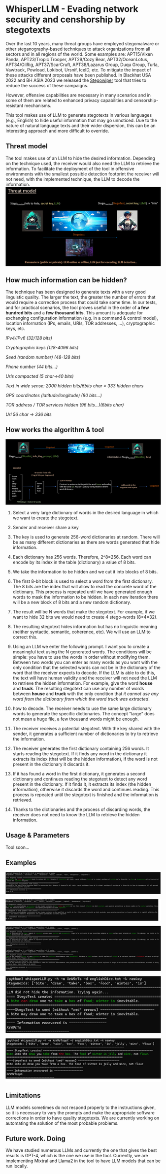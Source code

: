 # WhisperLLM - Evading network security and censhorship by stegotexts

Over the last 10 years, many threat groups have employed stegomalware or other steganography-based techniques to attack organizations from all sectors and in all regions of the world. Some examples are: APT15/Vixen Panda, APT23/Tropic Trooper, APT29/Cozy Bear, APT32/OceanLotus, APT34/OilRig, APT37/ScarCruft, APT38/Lazarus Group, Duqu Group, Turla, Vawtrack, Powload, Lokibot, Ursnif, IceID, etc. To mitigate the impact of these attacks different proposals have been published. In Blackhat USA 2022 and BH ASIA 2023 we released the [Stegowiper](https://github.com/mindcrypt/stegowiper) tool that tries to reduce the success of these campaigns.

However, offensive capabilities are necessary in many scenarios and in some of them are related to enhanced privacy capabilities and censorship-resistant mechanisms.

This tool makes use of LLM to generate stegotexts in various languages (e.g., English) to hide useful information that may go unnoticed. Due to the nature of natural language texts and their wider dispersion, this can be an interesting approach and more difficult to override.

## Threat model

The tool makes use of an LLM to hide the desired information. Depending on the technique used, the receiver would also need the LLM to retrieve the information. To facilitate the deployment of the tool in offensive environments with the smallest possible detection footprint the receiver will not need, with the implemented technique, the LLM to decode the information.
![Screenshot](images/image1.png)

## How much information can be hidden?

The technique has been designed to generate texts with a very good linguistic quality. The larger the text, the greater the number of errors that would require a correction process that could take some time. In our tests, and for practical scenarios, the tool proves useful in the order of __a few hundred bits__ and a __few thousand bits__. This amount is adequate for exchanging configuration information (e.g. in a command & control model), location information (IPs, emails, URIs, TOR addresses, ...), cryptographic keys, etc.

_IPv4/IPv6 (32/128 bits)_

_Cryptographic keys (128-4096 bits)_

_Seed (random number) (48-128 bits)_

_Phone number (44 bits...)_

_Urls compacted (5 char->40 bits)_

_Text in wide sense: 2000 hidden bits/6bits char = 333 hidden chars_

_GPS coordinates (latitude/longitude) (80 bits...)_

_TOR address / TOR services hidden (96 bits...)(6bits char)_

_Url 56 char -> 336 bits_

## How works the algorithm & tool

![Screenshot](images/image2.png)

1. Select a very large dictionary of words in the desired language in which we want to create the stegotext.

2. Sender and receiver share a key

3. The key is used to generate 256-word dictionaries at random. There will be as many different dictionaries as there are words generated that hide information.

4. Each dictionary has 256 words. Therefore, 2^8=256. Each word can encode by its index in the table (dictionary) a value of 8 bits.

5. We take the information to be hidden and we cut it into blocks of 8 bits.

6. The first 8-bit block is used to select a word from the first dictionary. The 8 bits are the index that will allow to read the concrete word of the dictionary. This process is repeated until we have generated enough words to mask the information to be hidden. In each new iteration there will be a new block of 8 bits and a new random dictionary.

7. The result will be N words that make the stegotext. For example, if we want to hide 32 bits we would need to create 4 stego-words (8*4=32).

8. The resulting stegotext hides information but has no linguistic meaning (neither syntactic, semantic, coherence, etc). We will use an LLM to correct this.

9. Using an LLM we enter the following prompt. I want you to create a meaningful text using the N generated words. The conditions will be simple: you have to use the words in order without modifying them. Between two words you can enter as many words as you want with the only condition that the selected words can not be in the dictionary of the word that the receiver expects to decode. If the LLM is able to do this, the text will have human validity and the receiver will not need the LLM to retrieve the hidden information. For example, give the word __house__ and __truck__. The resulting stegotext can use any number of words between __house__ and __truck__ with the only condition that _it cannot use any word from the dictionary from which the word truck was extracted_.

10. how to decode. The receiver needs to use the same large dictionary words to generate the specific dictionaries. The concept "large" does not mean a huge file, a few thousand words might be enough.

11. The receiver receives a potential stegotext. With the key shared with the sender, it generates a sufficient number of dictionaries to try to retrieve the information.

12. The receiver generates the first dictionary containing 256 words. It starts reading the stegotext. If it finds any word in the dictionary it extracts its index (that will be the hidden information), if the word is not present in the dictionary it discards it.

13. If it has found a word in the first dictionary, it generates a second dictionary and continues reading the stegotext to detect any word present in the dictionary. If it finds it, it extracts its index (the hidden information), otherwise it discards the word and continues reading. This process is repeated until the stegotext is finished and the information is retrieved.

14. Thanks to the dictionaries and the process of discarding words, the receiver does not need to know the LLM to retrieve the hidden information.


## Usage & Parameters

Tool soon...

## Examples

![Screenshot](images/example1.png)

![Screenshot](images/example2.png)

![Screenshot](images/example3.png)

![Screenshot](images/example4.png)

![Screenshot](images/example5.png)

## Limitations

LLM models sometimes do not respond properly to the instructions given, so it is necessary to vary the prompts and make the appropriate software corrections in order to have quality stegotexts. We are currently working on automating the solution of the most probable problems.

## Future work. Doing

We have studied numerous LLMs and currently the one that gives the best results is GPT-4, which is the one we use in the tool. Currently, we are implementing Mixtral and Llama2 in the tool to have LLM models that can be run locally.
